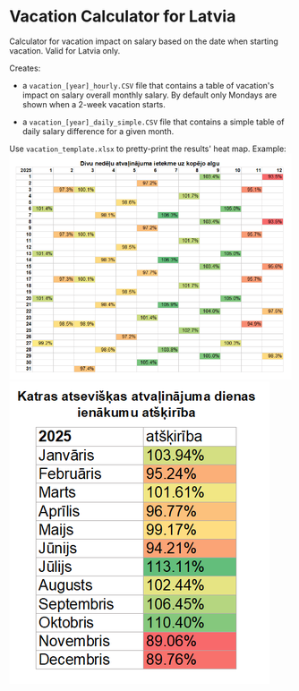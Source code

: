 # Vacation Calculator for Latvia
Calculator for vacation impact on salary based on the date when starting vacation. Valid for Latvia only.

Creates:

* a `vacation_[year]_hourly.CSV` file that contains a table of vacation's impact on salary overall monthly salary. By default only Mondays are shown when a 2-week vacation starts.

* a `vacation_[year]_daily_simple.CSV` file that contains a simple table of daily salary difference for a given month.

Use `vacation_template.xlsx` to pretty-print the results' heat map. Example:
![Example Heat Map 2025](example_2025_hourly.png)
![Example Daily Heat Map 2025](example_2025_simple.png)
